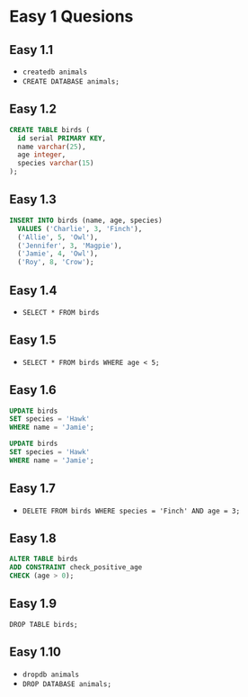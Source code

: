 # Easy 1 Quesions

## Easy 1.1
- `createdb animals`
- `CREATE DATABASE animals;`

## Easy 1.2

```sql
CREATE TABLE birds (
  id serial PRIMARY KEY,
  name varchar(25),
  age integer,
  species varchar(15)
);
```
## Easy 1.3

```sql
INSERT INTO birds (name, age, species)
  VALUES ('Charlie', 3, 'Finch'),
  ('Allie', 5, 'Owl'),
  ('Jennifer', 3, 'Magpie'),
  ('Jamie', 4, 'Owl'),
  ('Roy', 8, 'Crow');
```

## Easy 1.4

- `SELECT * FROM birds`

## Easy 1.5

- `SELECT * FROM birds WHERE age < 5;`

## Easy 1.6

```sql
UPDATE birds
SET species = 'Hawk'
WHERE name = 'Jamie';
```

```sql
UPDATE birds
SET species = 'Hawk'
WHERE name = 'Jamie';
```

## Easy 1.7

- `DELETE FROM birds WHERE species = 'Finch' AND age = 3;`

## Easy 1.8

```sql
ALTER TABLE birds
ADD CONSTRAINT check_positive_age
CHECK (age > 0);
```

## Easy 1.9

`DROP TABLE birds;`

## Easy 1.10

- `dropdb animals`
- `DROP DATABASE animals;`
